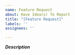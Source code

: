 ```yaml
---
name: Feature Request
about: Have Idea(s) To Report
title: "[Feature Request]"
labels: ''
assignees: ''

---
```


***Description***

